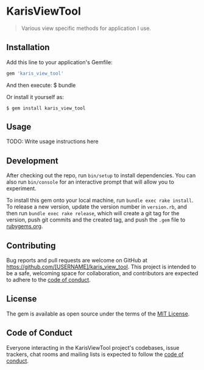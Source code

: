 # KarisViewTool

> Various view specific methods for application I use.

## Installation

 Add this line to your application's Gemfile:

```ruby
gem 'karis_view_tool'
``` 
And then execute:
 $ bundle

Or install it yourself as:

    $ gem install karis_view_tool

## Usage

TODO: Write usage instructions here

## Development

After checking out the repo, run `bin/setup` to install dependencies. You can also run `bin/console` for an interactive prompt that will allow you to experiment.

To install this gem onto your local machine, run `bundle exec rake install`. To release a new version, update the version number in `version.rb`, and then run `bundle exec rake release`, which will create a git tag for the version, push git commits and the created tag, and push the `.gem` file to [rubygems.org](https://rubygems.org).

## Contributing

Bug reports and pull requests are welcome on GitHub at https://github.com/[USERNAME]/karis_view_tool. This project is intended to be a safe, welcoming space for collaboration, and contributors are expected to adhere to the [code of conduct](https://github.com/[USERNAME]/karis_view_tool/blob/master/CODE_OF_CONDUCT.md).

## License

The gem is available as open source under the terms of the [MIT License](https://opensource.org/licenses/MIT).

## Code of Conduct

Everyone interacting in the KarisViewTool project's codebases, issue trackers, chat rooms and mailing lists is expected to follow the [code of conduct](https://github.com/[USERNAME]/karis_view_tool/blob/master/CODE_OF_CONDUCT.md).
